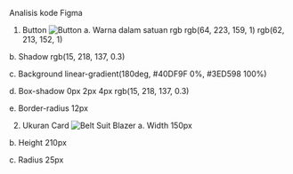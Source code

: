 Analisis kode Figma

1. Button
![Button](https://user-images.githubusercontent.com/83440868/187015013-f012f5ac-51ae-4680-a4c0-ab87e665798e.JPG)
a. Warna dalam satuan rgb
rgb(64, 223, 159, 1)
rgb(62, 213, 152, 1)

b. Shadow
rgb(15, 218, 137, 0.3)

c. Background
linear-gradient(180deg, #40DF9F 0%, #3ED598 100%)

d. Box-shadow
0px 2px 4px
rgb(15, 218, 137, 0.3)

e. Border-radius
12px

2. Ukuran Card
![Belt Suit Blazer](https://user-images.githubusercontent.com/83440868/187015097-884c245f-0621-4b78-b73e-b6f2bb8d380a.JPG)
a. Width
150px

b. Height
210px

c. Radius
25px